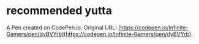 # recommended yutta

A Pen created on CodePen.io. Original URL: [https://codepen.io/Infinite-Gamers/pen/dyBVYrb](https://codepen.io/Infinite-Gamers/pen/dyBVYrb).


